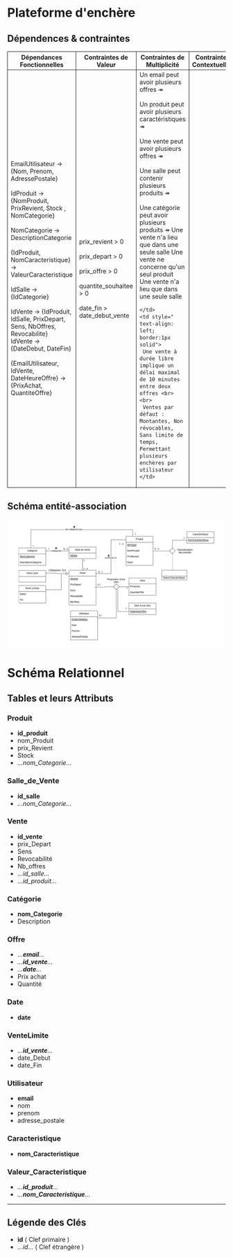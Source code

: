 # Plateforme d'enchère

## Dépendences & contraintes

<table>
  <tr>
    <th style="border:1px solid">Dépendances Fonctionnelles</th>
    <th style="border:1px solid">Contraintes de Valeur</th>
    <th style="border:1px solid">Contraintes de Multiplicité</th>
    <th style="border:1px solid">Contraintes Contextuelles</th>
  </tr>
  <tr>
    <td style=" text-align: left; border:1px solid">
     EmailUtilisateur → {Nom, Prenom, AdressePostale} <br><br>
     IdProduit → {NomProduit, PrixRevient, Stock , NomCategorie} <br><br>
     NomCategorie → DescriptionCategorie <br><br>
     {IdProduit, NomCaracteristique} → ValeurCaracteristique <br><br>
     IdSalle → {IdCategorie} <br><br>
     IdVente → {IdProduit, IdSalle, PrixDepart, Sens, NbOffres, Revocabilite} <br>
     IdVente → {DateDebut, DateFin}<br><br>
     {EmailUtilisateur, IdVente, DateHeureOffre} → {PrixAchat, QuantiteOffre}
    </td>
    <td style=" text-align: left;   border:1px solid">
     prix_revient > 0 <br><br>
     prix_depart > 0 <br><br>
     prix_offre > 0 <br><br>
     quantite_souhaitee > 0 <br><br>
     date_fin > date_debut_vente
    </td>
    <td style=" text-align: left; border:1px solid">
     Un email peut avoir plusieurs offres ↠ <br><br>
     Un produit peut avoir plusieurs caractéristiques ↠ <br><br>
     Une vente peut avoir plusieurs offres ↠ <br><br>
     Une salle peut contenir plusieurs produits ↠ <br><br>
     Une catégorie peut avoir plusieurs produits ↠
     Une vente n'a lieu que dans une seule salle
     Une vente ne concerne qu'un seul produit
     Une vente n'a lieu que dans une seule salle

    </td>
    <td style=" text-align: left; border:1px solid">
     Une vente à durée libre implique un délai maximal de 10 minutes entre deux offres <br><br>
     Ventes par défaut : Montantes, Non révocables, Sans limite de temps, Permettant plusieurs enchères par utilisateur
    </td>
  </tr>
</table>

## Schéma entité-association 

![Schéma entité relation](entite_association.png)

# Schéma Relationnel

## Tables et leurs Attributs

### Produit
- __id_produit__
- nom_Produit
- prix_Revient
- Stock
- _...nom_Categorie..._

### Salle_de_Vente
- __id_salle__
- _...nom_Categorie..._

### Vente
- **__id_vente__**
- prix_Depart
- Sens
- Revocabilité
- Nb_offres
- _...id_salle..._
- _...id_produit..._

### Catégorie
- __nom_Categorie__
- Description

### Offre
- _...__email__..._
- _...__id_vente__..._
- _...__date__..._
- Prix achat
- Quantité

### Date
- __date__

### VenteLimite
- _...__id_vente__..._
- date_Debut
- date_Fin

### Utilisateur
- __email__
- nom
- prenom
- adresse_postale

### Caracteristique
- __nom_Caracteristique__

### Valeur_Caracteristique
- _...__id_produit__..._
- _...__nom_Caracteristique__..._

---

## Légende des Clés

- __id__ ( Clef primaire )
- _...id..._ ( Clef étrangère )


